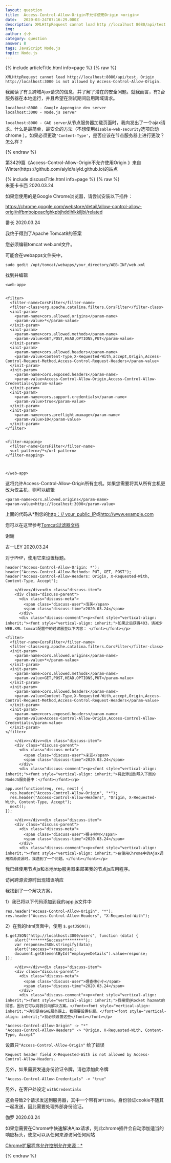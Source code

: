 ```yaml
---
layout: question
title:  Access-Control-Allow-Origin不允许使用Origin <origin>
date:   2020-03-24T07:16:29.000Z
description: XMLHttpRequest cannot load http //localhost 8080/api/test. Origin http //loca...
img: 
author: 小小
category: question
answer: 8
tags: JavaScript Node.js
topic: Node.js
---
```

<div class="article-root">
  <div class="article">
    {% include articleTitle.html info=page %}
    {% raw %}
    <div class="article-content"><pre><code>XMLHttpRequest cannot load http://localhost:8080/api/test. Origin http://localhost:3000 is not allowed by Access-Control-Allow-Origin. 
</code></pre>

<p><font style="vertical-align: inherit;"><font style="vertical-align: inherit;">我阅读了有关跨域Ajax请求的信息，并了解了潜在的安全问题。</font><font style="vertical-align: inherit;">就我而言，有2台服务器在本地运行，并且希望在测试期间启用跨域请求。</font></font></p>

<pre><code>localhost:8080 - Google Appengine dev server<font></font>
localhost:3000 - Node.js server<font></font>
</code></pre>

<p><font style="vertical-align: inherit;"></font><code>localhost:8080 - GAE server</code><font style="vertical-align: inherit;"><font style="vertical-align: inherit;">从节点服务器加载页面时，我</font><font style="vertical-align: inherit;">向发出了一个ajax请求</font><font style="vertical-align: inherit;">。</font><font style="vertical-align: inherit;">什么是最简单，最安全的方法（不想使用</font></font><code>disable-web-security</code><font style="vertical-align: inherit;"><font style="vertical-align: inherit;">选项</font><font style="vertical-align: inherit;">启动chrome </font><font style="vertical-align: inherit;">）。</font><font style="vertical-align: inherit;">如果必须更改</font></font><code>'Content-Type'</code><font style="vertical-align: inherit;"><font style="vertical-align: inherit;">，是否应该在节点服务器上</font><font style="vertical-align: inherit;">进行更改</font><font style="vertical-align: inherit;">？</font><font style="vertical-align: inherit;">怎么样？</font></font></p></div>
    {% endraw %}
  </div>
  <p class="winter_mark">第3429篇《Access-Control-Allow-Origin不允许使用Origin <origin>》来自Winter(https://github.com/aiyld/aiyld.github.io)的站点</p>
  <div class="discuss-wrapper">
    {% include discussTitle.html info=page %}
    {% raw %}
    <div class="discuss-list">
    <div class="discuss-item">
        <div class="discuss-parent">
          <div class="discuss-meta">
            <span class="discuss-user">米亚卡卡西</span>
            <span class="discuss-time">2020.03.24</span>
          </div>
          <div class="discuss-comment"><p><font style="vertical-align: inherit;"><font style="vertical-align: inherit;">如果您使用的是Google Chrome浏览器，请尝试安装以下插件：</font></font></p>

<p><a href="https://chrome.google.com/webstore/detail/allow-control-allow-origi/nlfbmbojpeacfghkpbjhddihlkkiljbi/related" rel="nofollow noreferrer"><font style="vertical-align: inherit;"><font style="vertical-align: inherit;">https://chrome.google.com/webstore/detail/allow-control-allow-origi/nlfbmbojpeacfghkpbjhddihlkkiljbi/related</font></font></a></p></div>
        </div></div><div class="discuss-item">
        <div class="discuss-parent">
          <div class="discuss-meta">
            <span class="discuss-user">番长</span>
            <span class="discuss-time">2020.03.24</span>
          </div>
          <div class="discuss-comment"><p><font style="vertical-align: inherit;"><font style="vertical-align: inherit;">我终于得到了Apache Tomcat8的答案</font></font></p>

<p><font style="vertical-align: inherit;"><font style="vertical-align: inherit;">您必须编辑tomcat web.xml文件。</font></font></p>

<p><font style="vertical-align: inherit;"><font style="vertical-align: inherit;">可能会在webapps文件夹中， </font></font></p>

<pre><code>sudo gedit /opt/tomcat/webapps/your_directory/WEB-INF/web.xml
</code></pre>

<p><font style="vertical-align: inherit;"><font style="vertical-align: inherit;">找到并编辑</font></font></p>

<pre><code>&lt;web-app&gt;<font></font>
<font></font>
<font></font>
&lt;filter&gt;<font></font>
  &lt;filter-name&gt;CorsFilter&lt;/filter-name&gt;<font></font>
  &lt;filter-class&gt;org.apache.catalina.filters.CorsFilter&lt;/filter-class&gt;<font></font>
  &lt;init-param&gt;<font></font>
    &lt;param-name&gt;cors.allowed.origins&lt;/param-name&gt;<font></font>
    &lt;param-value&gt;*&lt;/param-value&gt;<font></font>
  &lt;/init-param&gt;<font></font>
  &lt;init-param&gt;<font></font>
    &lt;param-name&gt;cors.allowed.methods&lt;/param-name&gt;<font></font>
    &lt;param-value&gt;GET,POST,HEAD,OPTIONS,PUT&lt;/param-value&gt;<font></font>
  &lt;/init-param&gt;<font></font>
  &lt;init-param&gt;<font></font>
    &lt;param-name&gt;cors.allowed.headers&lt;/param-name&gt;<font></font>
    &lt;param-value&gt;Content-Type,X-Requested-With,accept,Origin,Access-Control-Request-Method,Access-Control-Request-Headers&lt;/param-value&gt;<font></font>
  &lt;/init-param&gt;<font></font>
  &lt;init-param&gt;<font></font>
    &lt;param-name&gt;cors.exposed.headers&lt;/param-name&gt;<font></font>
    &lt;param-value&gt;Access-Control-Allow-Origin,Access-Control-Allow-Credentials&lt;/param-value&gt;<font></font>
  &lt;/init-param&gt;<font></font>
  &lt;init-param&gt;<font></font>
    &lt;param-name&gt;cors.support.credentials&lt;/param-name&gt;<font></font>
    &lt;param-value&gt;true&lt;/param-value&gt;<font></font>
  &lt;/init-param&gt;<font></font>
  &lt;init-param&gt;<font></font>
    &lt;param-name&gt;cors.preflight.maxage&lt;/param-name&gt;<font></font>
    &lt;param-value&gt;10&lt;/param-value&gt;<font></font>
  &lt;/init-param&gt;<font></font>
&lt;/filter&gt;<font></font>
<font></font>
<font></font>
&lt;filter-mapping&gt;<font></font>
  &lt;filter-name&gt;CorsFilter&lt;/filter-name&gt;<font></font>
  &lt;url-pattern&gt;/*&lt;/url-pattern&gt;<font></font>
&lt;/filter-mapping&gt;<font></font>
<font></font>
<font></font>
<font></font>
&lt;/web-app&gt;<font></font>
</code></pre>

<p><font style="vertical-align: inherit;"><font style="vertical-align: inherit;">这将允许Access-Control-Allow-Origin所有主机。</font><font style="vertical-align: inherit;">如果您需要将其从所有主机更改为仅主机，则可以编辑</font></font></p>

<pre><code>&lt;param-name&gt;cors.allowed.origins&lt;/param-name&gt;<font></font>
&lt;param-value&gt;http://localhost:3000&lt;/param-value&gt;<font></font>
</code></pre>

<p><font style="vertical-align: inherit;"><font style="vertical-align: inherit;">上面的代码从*到您的</font></font><a href="http://your_public_IP" rel="nofollow noreferrer"><font style="vertical-align: inherit;"><font style="vertical-align: inherit;">http：// your_public_IP</font></font></a><font style="vertical-align: inherit;"><font style="vertical-align: inherit;">或</font></font><a href="http://www.example.com" rel="nofollow noreferrer"><font style="vertical-align: inherit;"><font style="vertical-align: inherit;">http://www.example.com</font></font></a></p>

<p><font style="vertical-align: inherit;"><font style="vertical-align: inherit;">您可以在这里参考</font></font><a href="https://tomcat.apache.org/tomcat-8.0-doc/config/filter.html#CORS_Filter/Filter_Class_Name" rel="nofollow noreferrer"><font style="vertical-align: inherit;"><font style="vertical-align: inherit;">Tomcat过滤器文档</font></font></a></p>

<p><font style="vertical-align: inherit;"><font style="vertical-align: inherit;">谢谢</font></font></p></div>
        </div></div><div class="discuss-item">
        <div class="discuss-parent">
          <div class="discuss-meta">
            <span class="discuss-user">古一LEY</span>
            <span class="discuss-time">2020.03.24</span>
          </div>
          <div class="discuss-comment"><p><font style="vertical-align: inherit;"><font style="vertical-align: inherit;">对于PHP，使用它来设置标题。</font></font></p>

<pre><code>header("Access-Control-Allow-Origin: *");<font></font>
header("Access-Control-Allow-Methods: PUT, GET, POST");<font></font>
header("Access-Control-Allow-Headers: Origin, X-Requested-With, Content-Type, Accept");<font></font>
</code></pre></div>
        </div></div><div class="discuss-item">
        <div class="discuss-parent">
          <div class="discuss-meta">
            <span class="discuss-user">泡芙</span>
            <span class="discuss-time">2020.03.24</span>
          </div>
          <div class="discuss-comment"><p><font style="vertical-align: inherit;"><font style="vertical-align: inherit;">如果之后获得403，请减少WEB.XML tomcat配置中的过滤器至以下内容： </font></font></p>

<pre><code>&lt;filter&gt;<font></font>
  &lt;filter-name&gt;CorsFilter&lt;/filter-name&gt;<font></font>
  &lt;filter-class&gt;org.apache.catalina.filters.CorsFilter&lt;/filter-class&gt;<font></font>
  &lt;init-param&gt;<font></font>
    &lt;param-name&gt;cors.allowed.origins&lt;/param-name&gt;<font></font>
    &lt;param-value&gt;*&lt;/param-value&gt;<font></font>
  &lt;/init-param&gt;<font></font>
  &lt;init-param&gt;<font></font>
    &lt;param-name&gt;cors.allowed.methods&lt;/param-name&gt;<font></font>
    &lt;param-value&gt;GET,POST,HEAD,OPTIONS,PUT&lt;/param-value&gt;<font></font>
  &lt;/init-param&gt;<font></font>
  &lt;init-param&gt;<font></font>
    &lt;param-name&gt;cors.allowed.headers&lt;/param-name&gt;<font></font>
    &lt;param-value&gt;Content-Type,X-Requested-With,accept,Origin,Access-Control-Request-Method,Access-Control-Request-Headers&lt;/param-value&gt;<font></font>
  &lt;/init-param&gt;<font></font>
  &lt;init-param&gt;<font></font>
    &lt;param-name&gt;cors.exposed.headers&lt;/param-name&gt;<font></font>
    &lt;param-value&gt;Access-Control-Allow-Origin,Access-Control-Allow-Credentials&lt;/param-value&gt;<font></font>
  &lt;/init-param&gt;<font></font>
&lt;/filter&gt;<font></font>
</code></pre></div>
        </div></div><div class="discuss-item">
        <div class="discuss-parent">
          <div class="discuss-meta">
            <span class="discuss-user">米亚</span>
            <span class="discuss-time">2020.03.24</span>
          </div>
          <div class="discuss-comment"><p><font style="vertical-align: inherit;"><font style="vertical-align: inherit;">将此添加到导入下面的NodeJS服务器中：</font></font></p>

<pre><code>app.use(function(req, res, next) {<font></font>
  res.header("Access-Control-Allow-Origin", "*");<font></font>
  res.header("Access-Control-Allow-Headers", "Origin, X-Requested-With, Content-Type, Accept");<font></font>
  next();<font></font>
});<font></font>
</code></pre></div>
        </div></div><div class="discuss-item">
        <div class="discuss-parent">
          <div class="discuss-meta">
            <span class="discuss-user">猴子村村</span>
            <span class="discuss-time">2020.03.24</span>
          </div>
          <div class="discuss-comment"><p><font style="vertical-align: inherit;"><font style="vertical-align: inherit;">在使用Chrome中的Ajax调用跨源资源时，我遇到了一个问题。</font></font></p>

<p><font style="vertical-align: inherit;"><font style="vertical-align: inherit;">我已经使用节点js和本地http服务器来部署我的节点js应用程序。</font></font></p>

<p><font style="vertical-align: inherit;"><font style="vertical-align: inherit;">访问跨源资源时出现错误响应</font></font></p>

<p><font style="vertical-align: inherit;"><font style="vertical-align: inherit;">我找到了一个解决方案，</font></font></p>

<p><font style="vertical-align: inherit;"><font style="vertical-align: inherit;">1）我已将以下代码添加到我的app.js文件中</font></font></p>

<pre><code>res.header("Access-Control-Allow-Origin", "*");<font></font>
res.header("Access-Control-Allow-Headers", "X-Requested-With");<font></font>
</code></pre>

<p><font style="vertical-align: inherit;"><font style="vertical-align: inherit;">2）在我的html页面中，使用 </font></font><code>$.getJSON();</code></p>

<pre><code>$.getJSON("http://localhost:3000/users", function (data) {<font></font>
    alert("*******Success*********");<font></font>
    var response=JSON.stringify(data);<font></font>
    alert("success="+response);<font></font>
    document.getElementById("employeeDetails").value=response;<font></font>
});<font></font>
</code></pre></div>
        </div></div><div class="discuss-item">
        <div class="discuss-parent">
          <div class="discuss-meta">
            <span class="discuss-user">理查德小小</span>
            <span class="discuss-time">2020.03.24</span>
          </div>
          <div class="discuss-comment"><p><font style="vertical-align: inherit;"><font style="vertical-align: inherit;">我接受@Rocket hazmat的回答，因为它可以将我引向解决方案。</font><font style="vertical-align: inherit;">确实是在GAE服务器上，我需要设置标题。</font><font style="vertical-align: inherit;">我必须设置这些</font></font></p>

<pre><code>"Access-Control-Allow-Origin" -&gt; "*"<font></font>
"Access-Control-Allow-Headers" -&gt; "Origin, X-Requested-With, Content-Type, Accept"<font></font>
</code></pre>

<p><font style="vertical-align: inherit;"><font style="vertical-align: inherit;">设置只</font></font><code>"Access-Control-Allow-Origin"</code><font style="vertical-align: inherit;"><font style="vertical-align: inherit;">  给了错误</font></font></p>

<pre><code>Request header field X-Requested-With is not allowed by Access-Control-Allow-Headers.
</code></pre>

<p><font style="vertical-align: inherit;"><font style="vertical-align: inherit;">另外，如果需要发送身份验证令牌，请也添加此令牌</font></font></p>

<pre><code>"Access-Control-Allow-Credentials" -&gt; "true"
</code></pre>

<p><font style="vertical-align: inherit;"><font style="vertical-align: inherit;">另外，在客户处设定 </font></font><code>withCredentials</code></p>

<p><font style="vertical-align: inherit;"><font style="vertical-align: inherit;">这会导致2个请求发送到服务器，其中一个带有</font></font><code>OPTIONS</code><font style="vertical-align: inherit;"><font style="vertical-align: inherit;">。</font><font style="vertical-align: inherit;">身份验证cookie不随其一起发送，因此需要处理外部身份验证。</font></font></p></div>
        </div></div><div class="discuss-item">
        <div class="discuss-parent">
          <div class="discuss-meta">
            <span class="discuss-user">伽罗</span>
            <span class="discuss-time">2020.03.24</span>
          </div>
          <div class="discuss-comment"><p><font style="vertical-align: inherit;"><font style="vertical-align: inherit;">如果您需要在Chrome中快速解决Ajax请求，则此chrome插件会自动添加适当的响应标头，使您可以从任何来源访问任何网站</font></font></p>

<p><a href="https://chrome.google.com/webstore/detail/allow-cors-access-control/lhobafahddgcelffkeicbaginigeejlf?hl=en" rel="nofollow noreferrer"><font style="vertical-align: inherit;"><font style="vertical-align: inherit;">Chrome扩展程序允许控制允许来源：*</font></font></a></p></div>
        </div></div>
    </div>
    {% endraw %}
  </div>
<div>
